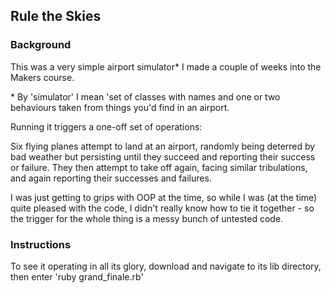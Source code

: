 Rule the Skies
------

### Background

This was a very simple airport simulator* I made a couple of weeks into the Makers course.

\* By 'simulator' I mean 'set of classes with names and one or two behaviours taken from things you'd find in an airport.

Running it triggers a one-off set of operations:

Six flying planes attempt to land at an airport, randomly being deterred by bad weather but persisting until they succeed and reporting their success or failure. They then attempt to take off again, facing similar tribulations, and again reporting their successes and failures.

I was just getting to grips with OOP at the time, so while I was (at the time) quite pleased with the code, I didn't really know how to tie it together - so the trigger for the whole thing is a messy bunch of untested code.

### Instructions

To see it operating in all its glory, download and navigate to its lib directory, then enter 'ruby grand_finale.rb'
